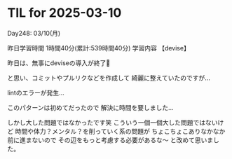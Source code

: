 # TIL for 2025-03-10
Day248: 03/10(月)

昨日学習時間 1時間40分(累計:539時間40分)
学習内容 【devise】

昨日は、無事にdeviseの導入が終了🙌

と思い、コミットやプルリクなどを作成して
綺麗に整えていたのですが…

lintのエラーが発生…

このパターンは初めてだったので
解決に時間を要しました…

しかし大した問題ではなかったです笑
こういう一個一個大した問題ではないけど
時間や体力？メンタル？を削っていく系の問題が
ちょこちょこありなかなか前に進まないので
その辺をもっと考慮する必要があるな〜
と改めて思いました。